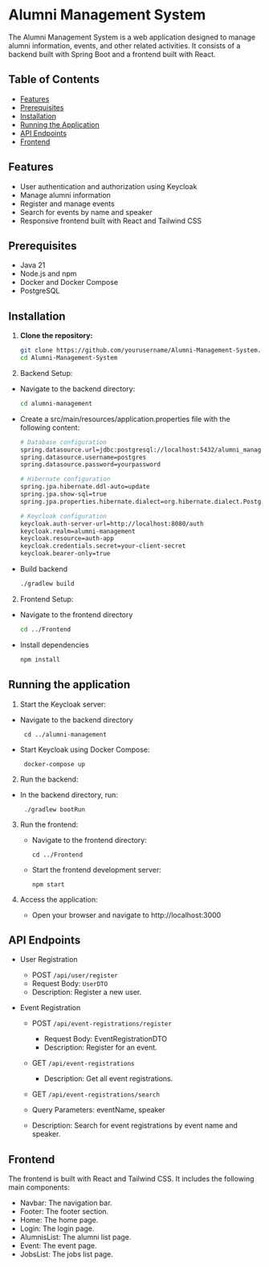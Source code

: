 # Alumni Management System

The Alumni Management System is a web application designed to manage alumni information, events, and other related activities. It consists of a backend built with Spring Boot and a frontend built with React.

## Table of Contents

- [Features](#features)
- [Prerequisites](#prerequisites)
- [Installation](#installation)
- [Running the Application](#running-the-application)
- [API Endpoints](#api-endpoints)
- [Frontend](#frontend)

## Features

- User authentication and authorization using Keycloak
- Manage alumni information
- Register and manage events
- Search for events by name and speaker
- Responsive frontend built with React and Tailwind CSS

## Prerequisites

- Java 21
- Node.js and npm
- Docker and Docker Compose
- PostgreSQL

## Installation

1. **Clone the repository:**

   ```sh
   git clone https://github.com/yourusername/Alumni-Management-System.git
   cd Alumni-Management-System

2. Backend Setup:

- Navigate to the backend directory:
  ```sh
  cd alumni-management

- Create a src/main/resources/application.properties file with the following content:
  ```sh
  # Database configuration
  spring.datasource.url=jdbc:postgresql://localhost:5432/alumni_management
  spring.datasource.username=postgres
  spring.datasource.password=yourpassword
  
  # Hibernate configuration
  spring.jpa.hibernate.ddl-auto=update
  spring.jpa.show-sql=true
  spring.jpa.properties.hibernate.dialect=org.hibernate.dialect.PostgreSQLDialect
  
  # Keycloak configuration
  keycloak.auth-server-url=http://localhost:8080/auth
  keycloak.realm=alumni-management
  keycloak.resource=auth-app
  keycloak.credentials.secret=your-client-secret
  keycloak.bearer-only=true
- Build backend
   ```sh
   ./gradlew build

2. Frontend Setup:

- Navigate to the frontend directory
   ```sh
   cd ../Frontend
- Install dependencies
  ```sh
  npm install

## Running the application
1. Start the Keycloak server:
   
- Navigate to the backend directory
  ```
   cd ../alumni-management
  ```

- Start Keycloak using Docker Compose:
  ```
   docker-compose up

  ```
2. Run the backend:
   
- In the backend directory, run:
  ```
   ./gradlew bootRun
  ```
3. Run the frontend:
   - Navigate to the frontend directory:
     ```
     cd ../Frontend
     ```
    - Start the frontend development server:
      ```
      npm start
      ```

4. Access the application:
   - Open your browser and navigate to http://localhost:3000
  
## API Endpoints
- User Registration
   - POST ```/api/user/register```
   - Request Body: ```UserDTO```
   - Description: Register a new user.
     
- Event Registration
  - POST ```/api/event-registrations/register```
    - Request Body: EventRegistrationDTO
    - Description: Register for an event.
  - GET ```/api/event-registrations```
    - Description: Get all event registrations.
      
   - GET ```/api/event-registrations/search```

    - Query Parameters: eventName, speaker
    - Description: Search for event registrations by event name and speaker.
 
## Frontend
The frontend is built with React and Tailwind CSS. It includes the following main components:

- Navbar: The navigation bar.
- Footer: The footer section.
- Home: The home page.
- Login: The login page.
- AlumnisList: The alumni list page.
- Event: The event page.
- JobsList: The jobs list page.

     



   









